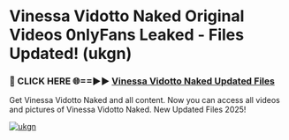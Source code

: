 # Vinessa Vidotto Naked Original Videos 0nlyFans Leaked - Files Updated! (ukgn)

<h3>🔴 CLICK HERE 🌐==►► <a href="https://tinyurl.com/up5wt9bj" rel="nofollow">Vinessa Vidotto Naked Updated Files</a></h3>

Get Vinessa Vidotto Naked and all content. Now you can access all videos and pictures of Vinessa Vidotto Naked. New Updated Files 2025!

[![ukgn](https://i.imgur.com/ABiUzMV.gif)](https://tinyurl.com/up5wt9bj)
